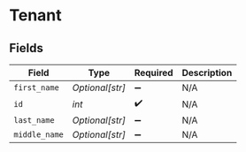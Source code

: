 # Tenant


## Fields

| Field              | Type               | Required           | Description        |
| ------------------ | ------------------ | ------------------ | ------------------ |
| `first_name`       | *Optional[str]*    | :heavy_minus_sign: | N/A                |
| `id`               | *int*              | :heavy_check_mark: | N/A                |
| `last_name`        | *Optional[str]*    | :heavy_minus_sign: | N/A                |
| `middle_name`      | *Optional[str]*    | :heavy_minus_sign: | N/A                |